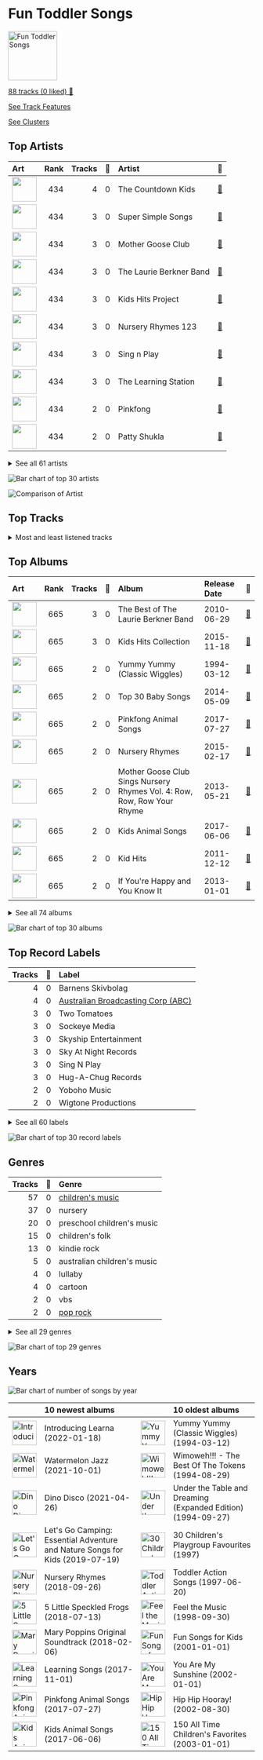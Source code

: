 # Fun Toddler Songs 


<img src="https://mosaic.scdn.co/640/ab67616d00001e0211723f2867f29b2134ae47e4ab67616d00001e023f2034fe03bd77f82505b22fab67616d00001e02753900d289aba6025c30c292ab67616d00001e02bb821140428429af1f89c674" alt="Fun Toddler Songs " width="100" />

[88 tracks (0 liked) 🔗](https://open.spotify.com/playlist/1ogG7mnh0B6FOakC1NSNKF)

[See Track Features](audio_features.md)

[See Clusters](clusters/overview.md)

## Top Artists

| Art | Rank | Tracks | 💚 | Artist | 🔗 |
|:---|---:|---:|---:|:---|:---|
| <img src="https://i.scdn.co/image/ab6761610000e5eb050e71dd9c8600bcc87422cc" alt="" width="50" /> | 434 | 4 | 0 | The Countdown Kids | [🔗](https://open.spotify.com/artist/6PZYFmF3PH6cOREAzfXiAL) |
| <img src="https://i.scdn.co/image/ab6761610000e5eb47e877323b9ed3e02aad1499" alt="" width="50" /> | 434 | 3 | 0 | Super Simple Songs | [🔗](https://open.spotify.com/artist/7CdGfkCRgPhElnqy3HPJ4a) |
| <img src="https://i.scdn.co/image/ab6761610000e5eb5f18754304aba19e14838240" alt="" width="50" /> | 434 | 3 | 0 | Mother Goose Club | [🔗](https://open.spotify.com/artist/6h76MLMaPUoWVPC7VnEw86) |
| <img src="https://i.scdn.co/image/ab6761610000e5ebf16b05c7ec0d1f80b3a12bbb" alt="" width="50" /> | 434 | 3 | 0 | The Laurie Berkner Band | [🔗](https://open.spotify.com/artist/6T2pk5T8c4Wi61x1v84sUa) |
| <img src="https://i.scdn.co/image/ab67616d0000b273648517235abb8c05b1b1af3e" alt="" width="50" /> | 434 | 3 | 0 | Kids Hits Project | [🔗](https://open.spotify.com/artist/5crHUpHfUcFlS7t1qVGSRO) |
| <img src="https://i.scdn.co/image/ab6761610000e5eb09566cd2ce988a550b7b40e8" alt="" width="50" /> | 434 | 3 | 0 | Nursery Rhymes 123 | [🔗](https://open.spotify.com/artist/47tuSUJMhsa3twW6wgKdIW) |
| <img src="https://i.scdn.co/image/ab6761610000e5eb8efd802ea5fac650f7cce73b" alt="" width="50" /> | 434 | 3 | 0 | Sing n Play | [🔗](https://open.spotify.com/artist/3at1vTRcH8tM7ZmnGXyiZs) |
| <img src="https://i.scdn.co/image/ab6761610000e5eb35a20cc8b2758ad61efd8ac1" alt="" width="50" /> | 434 | 3 | 0 | The Learning Station | [🔗](https://open.spotify.com/artist/0qIXXh38Do2fvBqiUjiHbm) |
| <img src="https://i.scdn.co/image/ab6761610000e5eb730d0b0210405e82447ca082" alt="" width="50" /> | 434 | 2 | 0 | Pinkfong | [🔗](https://open.spotify.com/artist/7cTXfwpe9peK0UE1bZyIWZ) |
| <img src="https://i.scdn.co/image/ab6761610000e5ebb03a003e3ef063229a401923" alt="" width="50" /> | 434 | 2 | 0 | Patty Shukla | [🔗](https://open.spotify.com/artist/6lQcPZtrhQfbSkXafngUYc) |


<details>
<summary>See all 61 artists</summary>

| Art | Rank | Tracks | 💚 | Artist | 🔗 |
|:---|---:|---:|---:|:---|:---|
| <img src="https://i.scdn.co/image/ab67616d0000b273f920b73d9bd1d38284913976" alt="" width="50" /> | 434 | 2 | 0 | Belle and the Nursery Rhymes Band | [🔗](https://open.spotify.com/artist/6YFrVMB5AEMZ2rB3T0wyUQ) |
| <img src="https://i.scdn.co/image/ab6761610000e5eb8622889fe7382abf894f1f16" alt="" width="50" /> | 434 | 2 | 0 | Love to Sing | [🔗](https://open.spotify.com/artist/5dz42IMRAYRfEn0igXDjoz) |
| <img src="https://i.scdn.co/image/f4417e12891c2196a5a4f6147b39c56f88a8cc88" alt="" width="50" /> | 434 | 2 | 0 | Caspar Babypants | [🔗](https://open.spotify.com/artist/4wwj0BGZ6T61LB1jBWdo0n) |
| <img src="https://i.scdn.co/image/ab6761610000e5ebac90c66e02acbb3bdf697d77" alt="" width="50" /> | 434 | 2 | 0 | Toddler Tunes | [🔗](https://open.spotify.com/artist/3uGrMgq7tseqZq7FCjMGnW) |
| <img src="https://i.scdn.co/image/b027d8ba822958b13a3db04309cbd67a200e391f" alt="" width="50" /> | 434 | 2 | 0 | Elizabeth Mitchell | [🔗](https://open.spotify.com/artist/3gBQ1U5dXpRXS6tlbyNTDM) |
| <img src="https://i.scdn.co/image/ab6761610000e5ebf16f319a168a077b8e1f2311" alt="" width="50" /> | 434 | 2 | 0 | The Wiggles | [🔗](https://open.spotify.com/artist/2JY5qzEozvTdogkDTkkOMf) |
| | 434 | 2 | 0 | Anuradha Javeri | [🔗](https://open.spotify.com/artist/2I9JVgirByTBg7g4EHNQh5) |
| <img src="https://i.scdn.co/image/ab6761610000e5eb14ed16382b6c781aa0db51bc" alt="" width="50" /> | 434 | 2 | 0 | The Kiboomers | [🔗](https://open.spotify.com/artist/1qKLikeNYpQFSsDAjg7HpI) |
| <img src="https://i.scdn.co/image/ab67616d0000b273753900d289aba6025c30c292" alt="" width="50" /> | 434 | 2 | 0 | Amy Liz | [🔗](https://open.spotify.com/artist/1bguJ0c7PghwoaLvBIVU3A) |
| <img src="https://i.scdn.co/image/ab6761610000e5ebe7f25223a85137fe8f0250ce" alt="" width="50" /> | 434 | 1 | 0 | Learna | [🔗](https://open.spotify.com/artist/7vo9itWW16G3xxhXzjMJp8) |
| <img src="https://i.scdn.co/image/ab6761610000e5ebd08402625156913c859f18f6" alt="" width="50" /> | 434 | 1 | 0 | Tinsel Town Kids | [🔗](https://open.spotify.com/artist/7ofMbMyqQ9qMUVoFjY7mYi) |
| <img src="https://i.scdn.co/image/ab67616d0000b27377a274592dfe888f5d0d91b7" alt="" width="50" /> | 434 | 1 | 0 | Ray Remesch | [🔗](https://open.spotify.com/artist/7KDvtBzHoXz3snZRFillze) |
| <img src="https://i.scdn.co/image/ab6761610000e5ebbe348971fd64f826e5fba3ac" alt="" width="50" /> | 434 | 1 | 0 | Ukubebe | [🔗](https://open.spotify.com/artist/7AI77HtJjy2Yi1vyqL2Hd8) |
| <img src="https://i.scdn.co/image/ab6761610000e5eb44ea48e298bc588b4c393c88" alt="" width="50" /> | 434 | 1 | 0 | Pancake Manor | [🔗](https://open.spotify.com/artist/6bwjTCySXPwecMWvs9ce5C) |
| <img src="https://i.scdn.co/image/ab6761610000e5eb10001c3aaf4bfc17375a6d18" alt="" width="50" /> | 434 | 1 | 0 | Kira Willey | [🔗](https://open.spotify.com/artist/6GSLe8wDhKFqIPqsB1Ricg) |
| <img src="https://i.scdn.co/image/ab6761610000e5eb75a955fe415fd460bf1bf0f2" alt="" width="50" /> | 434 | 1 | 0 | Jewel | [🔗](https://open.spotify.com/artist/6FbDoZnMBTdhhhLuJBOOqP) |
| <img src="https://i.scdn.co/image/ab6761610000e5eb7658cc772d9b0ade205c83df" alt="" width="50" /> | 434 | 1 | 0 | Old Town School of Folk Music | [🔗](https://open.spotify.com/artist/68xJjwAFcVSDmF9vTlnqi8) |
| <img src="https://i.scdn.co/image/ab6761610000e5eb152227e836c4d9755787e6e2" alt="" width="50" /> | 434 | 1 | 0 | Andy Mason | [🔗](https://open.spotify.com/artist/5uyYI21k0CDifcxUAEsezK) |
| <img src="https://i.scdn.co/image/ab67616d0000b2735bd0232b18b9fa7d22b1c2c2" alt="" width="50" /> | 434 | 1 | 0 | The Jamborees | [🔗](https://open.spotify.com/artist/5fpJ1JmUCDq0xvMuqOoBAo) |
| <img src="https://i.scdn.co/image/ab6761610000e5eb2f41dd07c1bd27f5a088e06a" alt="" width="50" /> | 434 | 1 | 0 | Charlotte Diamond | [🔗](https://open.spotify.com/artist/5W9bmjm0mv5XitfBGynVN1) |
| <img src="https://i.scdn.co/image/ab67616d0000b273dd093004f90f87a286bc0e5e" alt="" width="50" /> | 434 | 1 | 0 | Parachute Express | [🔗](https://open.spotify.com/artist/5ShmqyBAJRFMF0PqVjLYF3) |
| <img src="https://i.scdn.co/image/ab6761610000e5eb328b7b7a5ae20c67c5bc5b02" alt="" width="50" /> | 434 | 1 | 0 | The Paul O'Brien All Stars Band | [🔗](https://open.spotify.com/artist/4yHvX6BSc9IUxGOQLQdEEl) |
| <img src="https://i.scdn.co/image/ab6761610000e5eb4d2194966bdf641f79a2c1ed" alt="" width="50" /> | 434 | 1 | 0 | Music Together | [🔗](https://open.spotify.com/artist/4tP1lAjaYb9szKruOsoL97) |
| <img src="https://i.scdn.co/image/ab6761610000e5eb9ca4a522f389c9b7e0f6c847" alt="" width="50" /> | 434 | 1 | 0 | Barney | [🔗](https://open.spotify.com/artist/4rB5wLJLaXdMrXaYsOYLmK) |
| <img src="https://i.scdn.co/image/ab6761610000e5eb33097ed4821bef8fc408173b" alt="" width="50" /> | 434 | 1 | 0 | Ralph's World | [🔗](https://open.spotify.com/artist/4qIIexaFmYNueu5mnSQnzU) |
| <img src="https://i.scdn.co/image/ab6761610000e5eb36a4cbf7281cfda150a9af20" alt="" width="50" /> | 434 | 1 | 0 | Kidsongs | [🔗](https://open.spotify.com/artist/4kFnO9EhFN74EK1a2UH5ZW) |
| <img src="https://i.scdn.co/image/ab67616d0000b2737b1cbe4a0da3a15c141a21c0" alt="" width="50" /> | 434 | 1 | 0 | Clovercroft Kids | [🔗](https://open.spotify.com/artist/4d8pFJwCoD1mX4wAn7Ax2h) |
| <img src="https://i.scdn.co/image/ab6761610000e5eb979ec96db4b1cb53d284be2b" alt="" width="50" /> | 434 | 1 | 0 | Barbara Milne | [🔗](https://open.spotify.com/artist/4MQPTZi9TH3JNc6yGnLp6x) |
| <img src="https://i.scdn.co/image/ab6761610000e5eb5534cd5a77e934d57222cdd8" alt="" width="50" /> | 434 | 1 | 0 | Rainbow Songs | [🔗](https://open.spotify.com/artist/40TPC7EFk2MCuSBxvRfCOF) |
| <img src="https://i.scdn.co/image/ab6761610000e5ebc1d498ebb0c75ff75aceb161" alt="" width="50" /> | 434 | 1 | 0 | Andrew Holdsworth | [🔗](https://open.spotify.com/artist/3nqYPo90eQVpSZjT4Y85An) |
| <img src="https://i.scdn.co/image/ab67616d0000b273a851cf41d322f5765ae45e48" alt="" width="50" /> | 434 | 1 | 0 | Press Play Picture House | [🔗](https://open.spotify.com/artist/3kkuBZw9vZG5rsZkEvyGhS) |
| <img src="https://i.scdn.co/image/ab6761610000e5eb4a99156ebef2a1624cf4f52e" alt="" width="50" /> | 434 | 1 | 0 | Susie Tallman | [🔗](https://open.spotify.com/artist/3Sz0QcctlhJ47VT4T6Jlm7) |
| <img src="https://i.scdn.co/image/ab6761610000e5eb0c4c95f156575b63c5df86ba" alt="" width="50" /> | 434 | 1 | 0 | Misha Mullov-Abbado | [🔗](https://open.spotify.com/artist/3OSYVINCz3vaPYV4DhvSS7) |
| <img src="https://i.scdn.co/image/ab67616d0000b273c232cb244c6dfa724e8fbf16" alt="" width="50" /> | 434 | 1 | 0 | Mr. Eric | [🔗](https://open.spotify.com/artist/3F8knI7WJLtawIH18mF6xT) |
| <img src="https://i.scdn.co/image/ab6761610000e5eb0e3621bd37fe8a2be942e904" alt="" width="50" /> | 434 | 1 | 0 | David Landau | [🔗](https://open.spotify.com/artist/2xIaXC0ztnAJkUsZWFVSPV) |
| <img src="https://i.scdn.co/image/ab67616d0000b273d80bd51eba94b296fc693108" alt="" width="50" /> | 434 | 1 | 0 | Denise Gagne | [🔗](https://open.spotify.com/artist/2WEehmCcEKeVZWD6qYkXuk) |
| <img src="https://i.scdn.co/image/ab6761610000e5eba4a7011b195068dde2be75ac" alt="" width="50" /> | 434 | 1 | 0 | Children's Music | [🔗](https://open.spotify.com/artist/2UGrkfBLWkaJHsqQOpgYRT) |
| <img src="https://i.scdn.co/image/ab6761610000e5ebc04724201a3cd1a81d7bba05" alt="" width="50" /> | 434 | 1 | 0 | Dave Matthews Band | [🔗](https://open.spotify.com/artist/2TI7qyDE0QfyOlnbtfDo7L) |
| <img src="https://i.scdn.co/image/ab6761610000e5ebf0789cd783c20985ec3deb4e" alt="" width="50" /> | 267 | 1 | 0 | Pharrell Williams | [🔗](https://open.spotify.com/artist/2RdwBSPQiwcmiDo9kixcl8) |
| <img src="https://i.scdn.co/image/ab67616d0000b273f662ae81484b23dabaf67805" alt="" width="50" /> | 434 | 1 | 0 | Muffin Songs | [🔗](https://open.spotify.com/artist/2PHC7cyBiJM9EZ0E8FKcJ4) |
| <img src="https://i.scdn.co/image/ab67616d0000b2739a9ad3a4e4c05e64db75e39b" alt="" width="50" /> | 434 | 1 | 0 | The Cast of Mary Poppins | [🔗](https://open.spotify.com/artist/2AmIbvKGbPqb5vB6e5OoP1) |
| <img src="https://i.scdn.co/image/ab6761610000e5ebd06a3b87787a0eef6eb3adcb" alt="" width="50" /> | 434 | 1 | 0 | Susan Salidor | [🔗](https://open.spotify.com/artist/1yWG6rEJxrAMdIMhpo4L4C) |
| <img src="https://i.scdn.co/image/ab67616d0000b273600e9f48d05d996532436351" alt="" width="50" /> | 434 | 1 | 0 | DanSingKids | [🔗](https://open.spotify.com/artist/1u3XOsgRlZZM0e9T360uNs) |
| <img src="https://i.scdn.co/image/ab67616d0000b2732996bfa298c918fe241392f5" alt="" width="50" /> | 434 | 1 | 0 | Vicky Arlidge | [🔗](https://open.spotify.com/artist/1t8gwZFUoJEM9nhSJxT7ks) |
| <img src="https://i.scdn.co/image/ab6761610000e5ebb0beff9a934956f8390cfee8" alt="" width="50" /> | 434 | 1 | 0 | Justine Clarke | [🔗](https://open.spotify.com/artist/1r6nvWvnqJYcm8kW3cX1zQ) |
| <img src="https://i.scdn.co/image/ab6761610000e5eba702cac685e2e0433fb884c8" alt="" width="50" /> | 434 | 1 | 0 | Nursery Rhymes Band | [🔗](https://open.spotify.com/artist/1hhxuU75sJtitW71UWiCAP) |
| <img src="https://i.scdn.co/image/ab6761610000e5ebf54ff9f31e7686f6683c4f62" alt="" width="50" /> | 434 | 1 | 0 | Bounce Patrol | [🔗](https://open.spotify.com/artist/1S9SPfRo9eyxOcyfUGC2Tm) |
| <img src="https://i.scdn.co/image/ab67616d0000b2739df742dcaf9b79edad9009d0" alt="" width="50" /> | 434 | 1 | 0 | The Tokens | [🔗](https://open.spotify.com/artist/1GAJzApRTMmYZ9EjQ91VOy) |
| <img src="https://i.scdn.co/image/ab6761610000e5ebfe5fe89a93c9592b4c85d6f5" alt="" width="50" /> | 434 | 1 | 0 | Little Baby Bum Nursery Rhyme Friends | [🔗](https://open.spotify.com/artist/0lFDQOEK5OwsyPXb1aWJzY) |
| <img src="https://i.scdn.co/image/ab6761610000e5eb4db9929d8ea49e64574e4071" alt="" width="50" /> | 434 | 1 | 0 | Play School | [🔗](https://open.spotify.com/artist/0gkeMf1I9r5U5Hne19vr9A) |
| <img src="https://i.scdn.co/image/ab67616d0000b273dfd0625f70b1d297a67543de" alt="" width="50" /> | 434 | 1 | 0 | Cedarmont Kids | [🔗](https://open.spotify.com/artist/0MCU2OpgnSB7rm5UPUMHgt) |

</details>


![Bar chart of top 30 artists](../../images/playlists/fun_toddler_songs_/artists.png)

![Comparison of Artist](../../images/playlists/fun_toddler_songs_/artists_comparison.png)

## Top Tracks




<details>
<summary>Most and least listened tracks</summary>

| Rank | ​ | Most listened tracks | Rank | ​​ | Least listened tracks |
|---:|:---|:---|---:|:---|:---|
| 1015 | <img src="https://i.scdn.co/image/ab67616d0000b27315da17f21f746eefc8c7265b" alt="The Best of The Laurie Berkner Band" width="50" /> | The Goldfish | 1015 | <img src="https://i.scdn.co/image/ab67616d0000b2734a31c4e579480224900a1692" alt="Children&#x27;s Songs, A Collection of Childhood Favorites" width="50" /> | I've Been Working on the Railroad |
| 1015 | <img src="https://i.scdn.co/image/ab67616d0000b273ee857d39aa55c1a3123848e9" alt="30 Children&#x27;s Playgroup Favourites" width="50" /> | I'm A Little Teapot | 1015 | <img src="https://i.scdn.co/image/ab67616d0000b27315da17f21f746eefc8c7265b" alt="The Best of The Laurie Berkner Band" width="50" /> | Bumblebee (Buzz Buzz) |
| 1015 | <img src="https://i.scdn.co/image/ab67616d0000b2734272f7b7128452832df8ff94" alt="Top 30 Baby Songs" width="50" /> | Frere Jacques | 1015 | <img src="https://i.scdn.co/image/ab67616d0000b273753900d289aba6025c30c292" alt="Kid Hits" width="50" /> | Slippery Fish |
| 1015 | <img src="https://i.scdn.co/image/ab67616d0000b2731864654f5f0c5d7e4856a259" alt="Adventures in Pre-School Dance, Vol. 1" width="50" /> | Tiptoe, Gallop or March | 1015 | <img src="https://i.scdn.co/image/ab67616d0000b273dd093004f90f87a286bc0e5e" alt="Feel the Music" width="50" /> | Put Your Finger On |
| 1015 | <img src="https://i.scdn.co/image/ab67616d0000b273024d2a8b825e7bac9aeb460c" alt="Sounds Like Fun by Barbara Milne" width="50" /> | Letter Sounds (apple apple aaa) | 1015 | <img src="https://i.scdn.co/image/ab67616d0000b2730143fb7ea0ba17925f883503" alt="More Songs for Kids: Classic Children&#x27;s Music" width="50" /> | Daddy Finger (The Finger Family) |
| 1015 | <img src="https://i.scdn.co/image/ab67616d0000b273240bd30355c4a91793e81f49" alt="Ralph&#x27;s World" width="50" /> | Drivin' in My Car | 1015 | <img src="https://i.scdn.co/image/ab67616d0000b273564355697d4900b7b24049e5" alt="Everybody Likes Pizza! A Kids Album" width="50" /> | Shake Your Sillies Out |
| 1015 | <img src="https://i.scdn.co/image/ab67616d0000b273364ef006af153fc0f5de965a" alt="Kids Animal Songs" width="50" /> | We're Going to the Zoo | 1015 | <img src="https://i.scdn.co/image/ab67616d0000b273c232cb244c6dfa724e8fbf16" alt="The Big Silly with Mr.Eric" width="50" /> | Pete the Cat and His White Shoes (Story Song) |
| 1015 | <img src="https://i.scdn.co/image/ab67616d0000b273ff067d4d02fbe43bfc0a0a97" alt="You Are My Sunshine" width="50" /> | You Are My Sunshine (Version 1) | 1015 | <img src="https://i.scdn.co/image/ab67616d0000b273ab33167ebb1f8eb3d6ec6ed5" alt="150 All Time Children&#x27;s Favorites" width="50" /> | The Wheels on the Bus Go Round and Round |
| 1015 | <img src="https://i.scdn.co/image/ab67616d0000b273f3ae6eda125e71a5c6ee0b7e" alt="5 Little Speckled Frogs" width="50" /> | 5 Little Speckled Frogs | 1015 | <img src="https://i.scdn.co/image/ab67616d0000b27311723f2867f29b2134ae47e4" alt="Pinkfong Animal Songs" width="50" /> | Animals Sound Fun |
| 1015 | <img src="https://i.scdn.co/image/ab67616d0000b27315da17f21f746eefc8c7265b" alt="The Best of The Laurie Berkner Band" width="50" /> | We Are The Dinosaurs | 1015 | <img src="https://i.scdn.co/image/ab67616d0000b2736d6b079c576fa1983dc3abb9" alt="DansingKids: Growing through music" width="50" /> | If you are happy and you know it |

</details>

## Top Albums



| Art | Rank | Tracks | 💚 | Album | Release Date | 🔗 |
|:---|---:|---:|---:|:---|:---|:---|
| <img src="https://i.scdn.co/image/ab67616d0000b27315da17f21f746eefc8c7265b" alt="" width="50" /> | 665 | 3 | 0 | The Best of The Laurie Berkner Band | 2010-06-29 | [🔗](https://open.spotify.com/album/7elEglYu8DF6c62vrwQNHB) |
| <img src="https://i.scdn.co/image/ab67616d0000b273648517235abb8c05b1b1af3e" alt="" width="50" /> | 665 | 3 | 0 | Kids Hits Collection | 2015-11-18 | [🔗](https://open.spotify.com/album/7FSFdyif4fkGcZlvx7VrRx) |
| <img src="https://i.scdn.co/image/ab67616d0000b273687e08fc0fdf2e7a72d53db8" alt="" width="50" /> | 665 | 2 | 0 | Yummy Yummy (Classic Wiggles) | 1994-03-12 | [🔗](https://open.spotify.com/album/2rLBCRdpYyPeCpm5hYrWtt) |
| <img src="https://i.scdn.co/image/ab67616d0000b2734272f7b7128452832df8ff94" alt="" width="50" /> | 665 | 2 | 0 | Top 30 Baby Songs | 2014-05-09 | [🔗](https://open.spotify.com/album/5Obb6WdYPpNErfM33fcrn0) |
| <img src="https://i.scdn.co/image/ab67616d0000b27311723f2867f29b2134ae47e4" alt="" width="50" /> | 665 | 2 | 0 | Pinkfong Animal Songs | 2017-07-27 | [🔗](https://open.spotify.com/album/1S7mumn7D4riEX2gVWYgPO) |
| <img src="https://i.scdn.co/image/ab67616d0000b273f920b73d9bd1d38284913976" alt="" width="50" /> | 665 | 2 | 0 | Nursery Rhymes | 2015-02-17 | [🔗](https://open.spotify.com/album/4xIdNaRkdvnnRa0EdvMiQ0) |
| <img src="https://i.scdn.co/image/ab67616d0000b273f73e9ac8e2bfcd29de478a5b" alt="" width="50" /> | 665 | 2 | 0 | Mother Goose Club Sings Nursery Rhymes Vol. 4: Row, Row, Row Your Rhyme | 2013-05-21 | [🔗](https://open.spotify.com/album/1j268hisybBFDdSwuYbD30) |
| <img src="https://i.scdn.co/image/ab67616d0000b273364ef006af153fc0f5de965a" alt="" width="50" /> | 665 | 2 | 0 | Kids Animal Songs | 2017-06-06 | [🔗](https://open.spotify.com/album/7EOzgGT8H5585eWRTD41mV) |
| <img src="https://i.scdn.co/image/ab67616d0000b273753900d289aba6025c30c292" alt="" width="50" /> | 665 | 2 | 0 | Kid Hits | 2011-12-12 | [🔗](https://open.spotify.com/album/3eEFhktny6sy2XXwxp1pZJ) |
| <img src="https://i.scdn.co/image/ab67616d0000b273d43d503db3d6dd15127b403a" alt="" width="50" /> | 665 | 2 | 0 | If You're Happy and You Know It | 2013-01-01 | [🔗](https://open.spotify.com/album/4ifLp9U7X5BLo1HowExGss) |


<details>
<summary>See all 74 albums</summary>

| Art | Rank | Tracks | 💚 | Album | Release Date | 🔗 |
|:---|---:|---:|---:|:---|:---|:---|
| <img src="https://i.scdn.co/image/ab67616d0000b273ab33167ebb1f8eb3d6ec6ed5" alt="" width="50" /> | 665 | 2 | 0 | 150 All Time Children's Favorites | 2003-01-01 | [🔗](https://open.spotify.com/album/2LNPciMcwVbgqHsP4FRj6v) |
| <img src="https://i.scdn.co/image/ab67616d0000b273374947dbb95010fd96b45a8a" alt="" width="50" /> | 665 | 2 | 0 | 11 Nursery Rhymes and Songs | 2013-06-14 | [🔗](https://open.spotify.com/album/2rdgJ7cbYy3zZQDqxlQ6oE) |
| <img src="https://i.scdn.co/image/ab67616d0000b273ff067d4d02fbe43bfc0a0a97" alt="" width="50" /> | 665 | 1 | 0 | You Are My Sunshine | 2002-01-01 | [🔗](https://open.spotify.com/album/7jxHX5gjHedHa2vTAZSPfY) |
| <img src="https://i.scdn.co/image/ab67616d0000b2732e98ac353bde1480e5be8721" alt="" width="50" /> | 665 | 1 | 0 | You Are My Little Bird | 2006-08-29 | [🔗](https://open.spotify.com/album/4GYfEguWQPqdBpFO1XC1eB) |
| <img src="https://i.scdn.co/image/ab67616d0000b2739df742dcaf9b79edad9009d0" alt="" width="50" /> | 665 | 1 | 0 | Wimoweh!!! - The Best Of The Tokens | 1994-08-29 | [🔗](https://open.spotify.com/album/6NBox81OQox7U4I0hZB9t0) |
| <img src="https://i.scdn.co/image/ab67616d0000b27340d558d041fba6cb638f2da7" alt="" width="50" /> | 665 | 1 | 0 | Wiggle It! | 2013-05-31 | [🔗](https://open.spotify.com/album/6Ir95G9kmDceHbOPeZUM9U) |
| <img src="https://i.scdn.co/image/ab67616d0000b273c1efa5760220407addd0efa9" alt="" width="50" /> | 665 | 1 | 0 | When You Are One! | 2012-10-22 | [🔗](https://open.spotify.com/album/4r4L2MZb1SaAkb52YNxDPn) |
| <img src="https://i.scdn.co/image/ab67616d0000b2739b8874f932ff57880d20be3b" alt="" width="50" /> | 665 | 1 | 0 | Watermelon Jazz | 2021-10-01 | [🔗](https://open.spotify.com/album/6jk32J1pR2R9KjgZdSayUM) |
| <img src="https://i.scdn.co/image/ab67616d0000b273c02e83214736aa2068c61754" alt="" width="50" /> | 665 | 1 | 0 | Under the Table and Dreaming (Expanded Edition) | 1994-09-27 | [🔗](https://open.spotify.com/album/1Iraf3Q7P5GtHS9Un3HPDN) |
| <img src="https://i.scdn.co/image/ab67616d0000b2734062dcfa17a0b15cdbfc9d50" alt="" width="50" /> | 665 | 1 | 0 | Twinkle Twinkle Little Star & More Kids Songs | 2017-03-24 | [🔗](https://open.spotify.com/album/5x1G4XCXE1i9021srH6cQg) |
| <img src="https://i.scdn.co/image/ab67616d0000b27372444ddcc6bcf20f45c76a81" alt="" width="50" /> | 665 | 1 | 0 | Toddler Action Songs | 1997-06-20 | [🔗](https://open.spotify.com/album/4LOfihzuxh5L2NqaMN02yj) |
| <img src="https://i.scdn.co/image/ab67616d0000b2735bd0232b18b9fa7d22b1c2c2" alt="" width="50" /> | 665 | 1 | 0 | The Wheels On the Bus | 2011-07-01 | [🔗](https://open.spotify.com/album/1iuZ8H27OlJPyjnQXaUftG) |
| <img src="https://i.scdn.co/image/ab67616d0000b2735df9aa03a61596a16e4eba2d" alt="" width="50" /> | 665 | 1 | 0 | The Merry Goes Round | 2011-09-27 | [🔗](https://open.spotify.com/album/2iGUa49fMqANZXcyDlG7cQ) |
| <img src="https://i.scdn.co/image/ab67616d0000b273911ba2a1e180664986182723" alt="" width="50" /> | 665 | 1 | 0 | The Chicken Dance and Other Silly Songs | 2013-01-01 | [🔗](https://open.spotify.com/album/6uDInUcLuJElPuuW5kAKtZ) |
| <img src="https://i.scdn.co/image/ab67616d0000b273c232cb244c6dfa724e8fbf16" alt="" width="50" /> | 665 | 1 | 0 | The Big Silly with Mr.Eric | 2006-01-01 | [🔗](https://open.spotify.com/album/6WrsrYbYYUNVuIJNS8iL5W) |
| <img src="https://i.scdn.co/image/ab67616d0000b273aa654810aef743421cf9946c" alt="" width="50" /> | 665 | 1 | 0 | The Bath Song & More Kids Songs | 2017-03-24 | [🔗](https://open.spotify.com/album/5NCGJqs3KjGNEvSFwsfmYn) |
| <img src="https://i.scdn.co/image/ab67616d0000b273ca406921b7c1229dc1552d6b" alt="" width="50" /> | 665 | 1 | 0 | Start Singing With Barney | 2003-05-30 | [🔗](https://open.spotify.com/album/7v0TluAW6ljW8xzgQP0yyK) |
| <img src="https://i.scdn.co/image/ab67616d0000b273024d2a8b825e7bac9aeb460c" alt="" width="50" /> | 665 | 1 | 0 | Sounds Like Fun by Barbara Milne | 2010-08-17 | [🔗](https://open.spotify.com/album/47sxgesT4JUa5XH9GXHoQ6) |
| <img src="https://i.scdn.co/image/ab67616d0000b273e3caaf7f5b105c98e1d400f1" alt="" width="50" /> | 665 | 1 | 0 | Songs for Wiggleworms | 2004-05-11 | [🔗](https://open.spotify.com/album/4bTD53mtiKyg7wiiHaGxqa) |
| <img src="https://i.scdn.co/image/ab67616d0000b273691e5a79e20bc44553592107" alt="" width="50" /> | 665 | 1 | 0 | Songs for Kids: Classic Children's Music | 2016-03-01 | [🔗](https://open.spotify.com/album/1UQoOLZVLfq3Gbkz5Gca7I) |
| <img src="https://i.scdn.co/image/ab67616d0000b27345cd578c273e270366963a6e" alt="" width="50" /> | 665 | 1 | 0 | Sing and Learn, Vol. 2 - A Collection of Action Songs to Help Little Ones Learn and Develop | 2011-12-01 | [🔗](https://open.spotify.com/album/1Rg9m2xpwB2zrsOPyCXEOG) |
| <img src="https://i.scdn.co/image/ab67616d0000b2731dddad9e3c2844838685db39" alt="" width="50" /> | 665 | 1 | 0 | Sing Along! | 2011-08-16 | [🔗](https://open.spotify.com/album/6tFVwNrOsPIeRYRfuvVfsy) |
| <img src="https://i.scdn.co/image/ab67616d0000b273240bd30355c4a91793e81f49" alt="" width="50" /> | 665 | 1 | 0 | Ralph's World | 2015-07-06 | [🔗](https://open.spotify.com/album/5wKoYzvE2R6xGvbw5tkWQa) |
| <img src="https://i.scdn.co/image/ab67616d0000b2737f8ef33b4311e70bc35f958f" alt="" width="50" /> | 665 | 1 | 0 | Play with Me, Sing Along! | 2012-10-12 | [🔗](https://open.spotify.com/album/0PGKxxYVEpD1jSlr3ipoPZ) |
| <img src="https://i.scdn.co/image/ab67616d0000b273fb74f3884c23a8bf60b73ac9" alt="" width="50" /> | 665 | 1 | 0 | Pancake Manor | 2012-09-11 | [🔗](https://open.spotify.com/album/6SCnHCUmOHe77UlUouWyrO) |
| <img src="https://i.scdn.co/image/ab67616d0000b2735428ce983216eb1c07b4735b" alt="" width="50" /> | 665 | 1 | 0 | Nursery Rhymes: Hooplakidz, Vol. 3 | 2013-11-20 | [🔗](https://open.spotify.com/album/3utcuPqvjNtd6ikrLTCh4Q) |
| <img src="https://i.scdn.co/image/ab67616d0000b2734410bfa955dff7a3bf84dc78" alt="" width="50" /> | 665 | 1 | 0 | Nursery Rhymes: Hooplakidz, Vol. 1 | 2013-11-19 | [🔗](https://open.spotify.com/album/5zFVlA3FvUF0IV5tGBccVO) |
| <img src="https://i.scdn.co/image/ab67616d0000b2732d59acad67465ad6de01a769" alt="" width="50" /> | 665 | 1 | 0 | Nursery Rhymes Classics | 2016-08-28 | [🔗](https://open.spotify.com/album/72vvkjRrkR6mmvGppIwxGV) |
| <img src="https://i.scdn.co/image/ab67616d0000b27335c275e7147f442294d69969" alt="" width="50" /> | 665 | 1 | 0 | Nursery Rhymes | 2018-09-26 | [🔗](https://open.spotify.com/album/0h027UmMZqwOB0z8S9LUb1) |
| <img src="https://i.scdn.co/image/ab67616d0000b273d80bd51eba94b296fc693108" alt="" width="50" /> | 665 | 1 | 0 | Musicplay Grade 1 Greatest Hits (Part 2) | 2011-06-17 | [🔗](https://open.spotify.com/album/4hUcJPkR7ClP5NgVAhmqeE) |
| <img src="https://i.scdn.co/image/ab67616d0000b273c0dbda78591899579d2c9f7c" alt="" width="50" /> | 665 | 1 | 0 | Music Together Family Favorites | 2007-10-29 | [🔗](https://open.spotify.com/album/5j4KKoFx43COarCFybOCpJ) |
| <img src="https://i.scdn.co/image/ab67616d0000b27337cf28b84d76e1a84624ce1c" alt="" width="50" /> | 665 | 1 | 0 | Mother Goose Club Sings Nursery Rhymes Vol. 1 | 2011-04-28 | [🔗](https://open.spotify.com/album/79hTHRJbDctpb2CfjHRoGQ) |
| <img src="https://i.scdn.co/image/ab67616d0000b2730143fb7ea0ba17925f883503" alt="" width="50" /> | 665 | 1 | 0 | More Songs for Kids: Classic Children's Music | 2017-01-27 | [🔗](https://open.spotify.com/album/5e8l68LDHcqtFTDLTlp6ZT) |
| <img src="https://i.scdn.co/image/ab67616d0000b2739a9ad3a4e4c05e64db75e39b" alt="" width="50" /> | 665 | 1 | 0 | Mary Poppins Original Soundtrack | 2018-02-06 | [🔗](https://open.spotify.com/album/3NYz9TiJF3HYTG80Lg2F6V) |
| <img src="https://i.scdn.co/image/ab67616d0000b273a80af593612dc1ffca3c02f3" alt="" width="50" /> | 665 | 1 | 0 | Little Day Out | 2012-09-07 | [🔗](https://open.spotify.com/album/58okeqCzf72cBXDX701j3E) |
| <img src="https://i.scdn.co/image/ab67616d0000b273b23599e63d5ae792bb132085" alt="" width="50" /> | 665 | 1 | 0 | Let's Go Camping: Essential Adventure and Nature Songs for Kids | 2019-07-19 | [🔗](https://open.spotify.com/album/5tLdZ6dBVyHDym69u0cKWy) |
| <img src="https://i.scdn.co/image/ab67616d0000b273f105cfb5b340382f74ea7099" alt="" width="50" /> | 665 | 1 | 0 | Learning Songs | 2017-11-01 | [🔗](https://open.spotify.com/album/3jMQX3qGGQO2AOoocpdoaG) |
| <img src="https://i.scdn.co/image/ab67616d0000b27373faccd9bf217d899d34a273" alt="" width="50" /> | 665 | 1 | 0 | Kidsongs: The 50 Greatest Animal Songs | 2011-08-31 | [🔗](https://open.spotify.com/album/34agSIEz7EoBr7SskOn1Ba) |
| <img src="https://i.scdn.co/image/ab67616d0000b2739f7097aa78c89e51421d88bd" alt="" width="50" /> | 665 | 1 | 0 | Kids and Kitties | 2005-02-11 | [🔗](https://open.spotify.com/album/5dO917ENOex3W1RnneH0wv) |
| <img src="https://i.scdn.co/image/ab67616d0000b27320052ea0d1fb8deb29e24868" alt="" width="50" /> | 665 | 1 | 0 | Introducing Learna | 2022-01-18 | [🔗](https://open.spotify.com/album/08mGdJOA9PFzcvtyUZFUg5) |
| <img src="https://i.scdn.co/image/ab67616d0000b2739c417922b742debb5ec454c8" alt="" width="50" /> | 665 | 1 | 0 | I FOUND YOU! | 2013-01-15 | [🔗](https://open.spotify.com/album/5cgca90mQ014PmAoEOkxbF) |
| <img src="https://i.scdn.co/image/ab67616d0000b273e08487ae8dc15da123fbb110" alt="" width="50" /> | 665 | 1 | 0 | Hip Hip Hooray! | 2002-08-30 | [🔗](https://open.spotify.com/album/4aDYB3OlOy3vHVC2DVhx7o) |
| <img src="https://i.scdn.co/image/ab67616d0000b273e8107e6d9214baa81bb79bba" alt="" width="50" /> | 665 | 1 | 0 | G I R L | 2014-03-03 | [🔗](https://open.spotify.com/album/0lrmy4pJINsFzycJvttX2W) |
| <img src="https://i.scdn.co/image/ab67616d0000b273a6079f689f4f8f2dae7e1b4a" alt="" width="50" /> | 665 | 1 | 0 | Fun Songs for Kids | 2001-01-01 | [🔗](https://open.spotify.com/album/3l5NKqOZFYoXX357okAjBh) |
| <img src="https://i.scdn.co/image/ab67616d0000b273dd093004f90f87a286bc0e5e" alt="" width="50" /> | 665 | 1 | 0 | Feel the Music | 1998-09-30 | [🔗](https://open.spotify.com/album/2uSEzsfvDuz7ZVTI1ipyaG) |
| <img src="https://i.scdn.co/image/ab67616d0000b2737b1cbe4a0da3a15c141a21c0" alt="" width="50" /> | 665 | 1 | 0 | Father Abraham | 2014-08-05 | [🔗](https://open.spotify.com/album/1gACCruOxY7AwRC21sl1ce) |
| <img src="https://i.scdn.co/image/ab67616d0000b273564355697d4900b7b24049e5" alt="" width="50" /> | 665 | 1 | 0 | Everybody Likes Pizza! A Kids Album | 2007-08-07 | [🔗](https://open.spotify.com/album/7eFFX2TmNyZqEOtddzwDsj) |
| <img src="https://i.scdn.co/image/ab67616d0000b273a851cf41d322f5765ae45e48" alt="" width="50" /> | 665 | 1 | 0 | Dino Disco | 2021-04-26 | [🔗](https://open.spotify.com/album/2fpTIAfd6o4PHZWRLWROwk) |
| <img src="https://i.scdn.co/image/ab67616d0000b2736d6b079c576fa1983dc3abb9" alt="" width="50" /> | 665 | 1 | 0 | DansingKids: Growing through music | 2014-12-01 | [🔗](https://open.spotify.com/album/4NZFHJIORiv7aY565QWAKO) |
| <img src="https://i.scdn.co/image/ab67616d0000b2733be3161cd2829aab3c24d46a" alt="" width="50" /> | 665 | 1 | 0 | Dance for the Sun: Yoga Songs for Kids | 2006-01-03 | [🔗](https://open.spotify.com/album/4JPicsqmJZFZ1zJE05nSuo) |
| <img src="https://i.scdn.co/image/ab67616d0000b273ee6413ab6464ecc3ad88429b" alt="" width="50" /> | 665 | 1 | 0 | Come And Make A Circle: Twenty Terrific Songs For Kids And Teachers | 2004-02-27 | [🔗](https://open.spotify.com/album/0dYxuXTk8vHeGRvOkLbkHm) |
| <img src="https://i.scdn.co/image/ab67616d0000b27358103f1bf8fd8cc240a55541" alt="" width="50" /> | 665 | 1 | 0 | Classic Nursery Rhymes: 12 Favourite Nursery Rhymes and Children’s Songs | 2016-09-05 | [🔗](https://open.spotify.com/album/2rGvwnbwK4Br4ZYbcFKMbr) |
| <img src="https://i.scdn.co/image/ab67616d0000b2734a31c4e579480224900a1692" alt="" width="50" /> | 665 | 1 | 0 | Children's Songs, A Collection of Childhood Favorites | 2011-05-18 | [🔗](https://open.spotify.com/album/2hpCXcI0vyikYLQpkpxEi8) |
| <img src="https://i.scdn.co/image/ab67616d0000b273a867b723bb69f302ee08ae92" alt="" width="50" /> | 665 | 1 | 0 | Children's Favourites | 2015 | [🔗](https://open.spotify.com/album/04LH3NpVaMKZYWhEZJuNcx) |
| <img src="https://i.scdn.co/image/ab67616d0000b2731864654f5f0c5d7e4856a259" alt="" width="50" /> | 665 | 1 | 0 | Adventures in Pre-School Dance, Vol. 1 | 2015-10-16 | [🔗](https://open.spotify.com/album/4jDXGxp9wU1KaIPziISkQX) |
| <img src="https://i.scdn.co/image/ab67616d0000b273bbc2c30740cdaf0f294a786f" alt="" width="50" /> | 665 | 1 | 0 | Abc Phonics Song | 2012-09-03 | [🔗](https://open.spotify.com/album/4cNNe5IYhsrsio1Xh9jEVN) |
| <img src="https://i.scdn.co/image/ab67616d0000b27377a274592dfe888f5d0d91b7" alt="" width="50" /> | 665 | 1 | 0 | A Tooty Ta (Tootie Ta) | 2013-07-16 | [🔗](https://open.spotify.com/album/5OzJYw12AH3fIkyraCU7ov) |
| <img src="https://i.scdn.co/image/ab67616d0000b273f662ae81484b23dabaf67805" alt="" width="50" /> | 665 | 1 | 0 | 70 Best Kids Songs with Muffin Songs | 2015-10-12 | [🔗](https://open.spotify.com/album/37BC0FprChk9gFvr2RBw5d) |
| <img src="https://i.scdn.co/image/ab67616d0000b273c0d5da197b57538b8e8f8f2c" alt="" width="50" /> | 665 | 1 | 0 | 7 Days of the Week | 2012-01-21 | [🔗](https://open.spotify.com/album/2FfXj8H2lGXuVpYeQg08xL) |
| <img src="https://i.scdn.co/image/ab67616d0000b273f3ae6eda125e71a5c6ee0b7e" alt="" width="50" /> | 665 | 1 | 0 | 5 Little Speckled Frogs | 2018-07-13 | [🔗](https://open.spotify.com/album/4trylpAhbmQ36mC74ccQEJ) |
| <img src="https://i.scdn.co/image/ab67616d0000b2739bff255e256fa9396b1e3ffb" alt="" width="50" /> | 665 | 1 | 0 | 5 Little Ducks | 2012-01-22 | [🔗](https://open.spotify.com/album/2Joy9acQCtY5JeU9WyiQia) |
| <img src="https://i.scdn.co/image/ab67616d0000b2733965b3d687598be07ada78a5" alt="" width="50" /> | 665 | 1 | 0 | 30 Pre-School Kid Songs - Fun and Silly | 2014 | [🔗](https://open.spotify.com/album/4w9fHZXXLJKoBO55vhTLg8) |
| <img src="https://i.scdn.co/image/ab67616d0000b273ee857d39aa55c1a3123848e9" alt="" width="50" /> | 665 | 1 | 0 | 30 Children's Playgroup Favourites | 1997 | [🔗](https://open.spotify.com/album/5vQmTO1D45DMUfSR3wOh1B) |
| <img src="https://i.scdn.co/image/ab67616d0000b2730df656fb9f586ed9242200a0" alt="" width="50" /> | 665 | 1 | 0 | 10 Carrot Diamond | 2006-05-23 | [🔗](https://open.spotify.com/album/2knTyfH0t9RQdQt7ovSvcy) |

</details>


![Bar chart of top 30 albums](../../images/playlists/fun_toddler_songs_/albums.png)

## Top Record Labels

| Tracks | 💚 | Label |
|---:|---:|:---|
| 4 | 0 | Barnens Skivbolag |
| 4 | 0 | [Australian Broadcasting Corp (ABC)](../../labels/australian_broadcasting_corp_(abc)/overview.md) |
| 3 | 0 | Two Tomatoes |
| 3 | 0 | Sockeye Media |
| 3 | 0 | Skyship Entertainment |
| 3 | 0 | Sky At Night Records |
| 3 | 0 | Sing N Play |
| 3 | 0 | Hug-A-Chug Records |
| 2 | 0 | Yoboho Music |
| 2 | 0 | Wigtone Productions |


<details>
<summary>See all 60 labels</summary>

| Tracks | 💚 | Label |
|---:|---:|:---|
| 2 | 0 | Smart Study Co. |
| 2 | 0 | My Digital Touch |
| 2 | 0 | Madacy Special Products |
| 2 | 0 | Love to Sing |
| 2 | 0 | Lindstein Music |
| 2 | 0 | Kiboomu |
| 2 | 0 | Aurora Elephant Music |
| 2 | 0 | 568073 Records DK2 |
| 1 | 0 | eFlashApps |
| 1 | 0 | Whole World Media Group |
| 1 | 0 | Waterdog Records |
| 1 | 0 | Vicky Arlidge |
| 1 | 0 | Vex |
| 1 | 0 | Ukubebe |
| 1 | 0 | Trio Lane Records |
| 1 | 0 | Together Again Video Productions |
| 1 | 0 | Tinsel Town Records |
| 1 | 0 | Themes & Variations |
| 1 | 0 | The Orchard |
| 1 | 0 | Susan Salidor |
| 1 | 0 | Smithsonian Folkways Recordings |
| 1 | 0 | Rock Me Baby Records |
| 1 | 0 | Revolver Records |
| 1 | 0 | Rainbow Songs Inc. |
| 1 | 0 | REIMAGINED RECORDINGS |
| 1 | 0 | [RCA Records Label](../../labels/rca_records_label/overview.md) |
| 1 | 0 | Pancake Manor |
| 1 | 0 | Music Together® |
| 1 | 0 | Muffin Songs |
| 1 | 0 | Mr. Eric |
| 1 | 0 | Moonbug Entertainment |
| 1 | 0 | Madacy Kids |
| 1 | 0 | Little Bird Records |
| 1 | 0 | Jumping Jack |
| 1 | 0 | Indie Pool |
| 1 | 0 | Handsome Money Music |
| 1 | 0 | HIT Entertainment |
| 1 | 0 | Fireflies Records |
| 1 | 0 | Farmers of Light Music |
| 1 | 0 | Dockland Music |
| 1 | 0 | David Landau |
| 1 | 0 | DansingKids |
| 1 | 0 | [Columbia](../../labels/columbia/overview.md) |
| 1 | 0 | Bounce Patrol |
| 1 | 0 | Billboard Studio |
| 1 | 0 | Benson |
| 1 | 0 | Barbara Milne |
| 1 | 0 | Bama Rags Recordings |
| 1 | 0 | Arkbo Music Publishing |
| 1 | 0 | Andy Mason |

</details>


![Bar chart of top 30 record labels](../../images/playlists/fun_toddler_songs_/labels.png)

## Genres

| Tracks | 💚 | Genre |
|---:|---:|:---|
| 57 | 0 | [children's music](../../genres/children_s_music/overview.md) |
| 37 | 0 | nursery |
| 20 | 0 | preschool children's music |
| 15 | 0 | children's folk |
| 13 | 0 | kindie rock |
| 5 | 0 | australian children's music |
| 4 | 0 | lullaby |
| 4 | 0 | cartoon |
| 2 | 0 | vbs |
| 2 | 0 | [pop rock](../../genres/pop_rock/overview.md) |


<details>
<summary>See all 29 genres</summary>

| Tracks | 💚 | Genre |
|---:|---:|:---|
| 2 | 0 | nz children's music |
| 2 | 0 | kids dance party |
| 2 | 0 | dong-yo |
| 2 | 0 | british children's music |
| 1 | 0 | sunshine pop |
| 1 | 0 | [singer-songwriter](../../genres/singer-songwriter/overview.md) |
| 1 | 0 | [pop](../../genres/pop/overview.md) |
| 1 | 0 | [permanent wave](../../genres/permanent_wave/overview.md) |
| 1 | 0 | [neo mellow](../../genres/neo_mellow/overview.md) |
| 1 | 0 | [lilith](../../genres/lilith/overview.md) |
| 1 | 0 | language |
| 1 | 0 | jam band |
| 1 | 0 | ectofolk |
| 1 | 0 | dutch musical |
| 1 | 0 | doo-wop |
| 1 | 0 | [dance pop](../../genres/dance_pop/overview.md) |
| 1 | 0 | canadian children's music |
| 1 | 0 | ballet class |
| 1 | 0 | alaska indie |

</details>


![Bar chart of top 29 genres](../../images/playlists/fun_toddler_songs_/genres.png)

## Years



![Bar chart of number of songs by year](../../images/playlists/fun_toddler_songs_/years.png)

| ​ | 10 newest albums | ​​ | 10 oldest albums |
|:---|:---|:---|:---|
| <img src="https://i.scdn.co/image/ab67616d0000b27320052ea0d1fb8deb29e24868" alt="Introducing Learna" width="50" /> | Introducing Learna (2022-01-18) | <img src="https://i.scdn.co/image/ab67616d0000b273687e08fc0fdf2e7a72d53db8" alt="Yummy Yummy (Classic Wiggles)" width="50" /> | Yummy Yummy (Classic Wiggles) (1994-03-12) |
| <img src="https://i.scdn.co/image/ab67616d0000b2739b8874f932ff57880d20be3b" alt="Watermelon Jazz" width="50" /> | Watermelon Jazz (2021-10-01) | <img src="https://i.scdn.co/image/ab67616d0000b2739df742dcaf9b79edad9009d0" alt="Wimoweh!!! - The Best Of The Tokens" width="50" /> | Wimoweh!!! - The Best Of The Tokens (1994-08-29) |
| <img src="https://i.scdn.co/image/ab67616d0000b273a851cf41d322f5765ae45e48" alt="Dino Disco" width="50" /> | Dino Disco (2021-04-26) | <img src="https://i.scdn.co/image/ab67616d0000b273c02e83214736aa2068c61754" alt="Under the Table and Dreaming (Expanded Edition)" width="50" /> | Under the Table and Dreaming (Expanded Edition) (1994-09-27) |
| <img src="https://i.scdn.co/image/ab67616d0000b273b23599e63d5ae792bb132085" alt="Let&#x27;s Go Camping: Essential Adventure and Nature Songs for Kids" width="50" /> | Let's Go Camping: Essential Adventure and Nature Songs for Kids (2019-07-19) | <img src="https://i.scdn.co/image/ab67616d0000b273ee857d39aa55c1a3123848e9" alt="30 Children&#x27;s Playgroup Favourites" width="50" /> | 30 Children's Playgroup Favourites (1997) |
| <img src="https://i.scdn.co/image/ab67616d0000b27335c275e7147f442294d69969" alt="Nursery Rhymes" width="50" /> | Nursery Rhymes (2018-09-26) | <img src="https://i.scdn.co/image/ab67616d0000b27372444ddcc6bcf20f45c76a81" alt="Toddler Action Songs" width="50" /> | Toddler Action Songs (1997-06-20) |
| <img src="https://i.scdn.co/image/ab67616d0000b273f3ae6eda125e71a5c6ee0b7e" alt="5 Little Speckled Frogs" width="50" /> | 5 Little Speckled Frogs (2018-07-13) | <img src="https://i.scdn.co/image/ab67616d0000b273dd093004f90f87a286bc0e5e" alt="Feel the Music" width="50" /> | Feel the Music (1998-09-30) |
| <img src="https://i.scdn.co/image/ab67616d0000b2739a9ad3a4e4c05e64db75e39b" alt="Mary Poppins Original Soundtrack" width="50" /> | Mary Poppins Original Soundtrack (2018-02-06) | <img src="https://i.scdn.co/image/ab67616d0000b273a6079f689f4f8f2dae7e1b4a" alt="Fun Songs for Kids" width="50" /> | Fun Songs for Kids (2001-01-01) |
| <img src="https://i.scdn.co/image/ab67616d0000b273f105cfb5b340382f74ea7099" alt="Learning Songs" width="50" /> | Learning Songs (2017-11-01) | <img src="https://i.scdn.co/image/ab67616d0000b273ff067d4d02fbe43bfc0a0a97" alt="You Are My Sunshine" width="50" /> | You Are My Sunshine (2002-01-01) |
| <img src="https://i.scdn.co/image/ab67616d0000b27311723f2867f29b2134ae47e4" alt="Pinkfong Animal Songs" width="50" /> | Pinkfong Animal Songs (2017-07-27) | <img src="https://i.scdn.co/image/ab67616d0000b273e08487ae8dc15da123fbb110" alt="Hip Hip Hooray!" width="50" /> | Hip Hip Hooray! (2002-08-30) |
| <img src="https://i.scdn.co/image/ab67616d0000b273364ef006af153fc0f5de965a" alt="Kids Animal Songs" width="50" /> | Kids Animal Songs (2017-06-06) | <img src="https://i.scdn.co/image/ab67616d0000b273ab33167ebb1f8eb3d6ec6ed5" alt="150 All Time Children&#x27;s Favorites" width="50" /> | 150 All Time Children's Favorites (2003-01-01) |